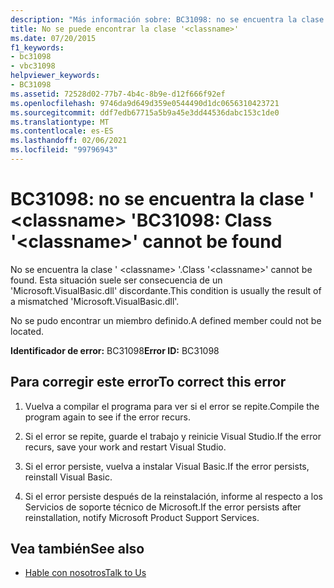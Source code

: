 ```yaml
---
description: "Más información sobre: BC31098: no se encuentra la clase ' <classname> '"
title: No se puede encontrar la clase '<classname>'
ms.date: 07/20/2015
f1_keywords:
- bc31098
- vbc31098
helpviewer_keywords:
- BC31098
ms.assetid: 72528d02-77b7-4b4c-8b9e-d12f666f92ef
ms.openlocfilehash: 9746da9d649d359e0544490d1dc0656310423721
ms.sourcegitcommit: ddf7edb67715a5b9a45e3dd44536dabc153c1de0
ms.translationtype: MT
ms.contentlocale: es-ES
ms.lasthandoff: 02/06/2021
ms.locfileid: "99796943"
---
```

# <a name="bc31098-class-classname-cannot-be-found"></a><span data-ttu-id="4a9df-103">BC31098: no se encuentra la clase ' \<classname> '</span><span class="sxs-lookup"><span data-stu-id="4a9df-103">BC31098: Class '\<classname>' cannot be found</span></span>

<span data-ttu-id="4a9df-104">No se encuentra la clase ' \<classname> '.</span><span class="sxs-lookup"><span data-stu-id="4a9df-104">Class '\<classname>' cannot be found.</span></span> <span data-ttu-id="4a9df-105">Esta situación suele ser consecuencia de un 'Microsoft.VisualBasic.dll' discordante.</span><span class="sxs-lookup"><span data-stu-id="4a9df-105">This condition is usually the result of a mismatched 'Microsoft.VisualBasic.dll'.</span></span>

 <span data-ttu-id="4a9df-106">No se pudo encontrar un miembro definido.</span><span class="sxs-lookup"><span data-stu-id="4a9df-106">A defined member could not be located.</span></span>

 <span data-ttu-id="4a9df-107">**Identificador de error:** BC31098</span><span class="sxs-lookup"><span data-stu-id="4a9df-107">**Error ID:** BC31098</span></span>

## <a name="to-correct-this-error"></a><span data-ttu-id="4a9df-108">Para corregir este error</span><span class="sxs-lookup"><span data-stu-id="4a9df-108">To correct this error</span></span>

1. <span data-ttu-id="4a9df-109">Vuelva a compilar el programa para ver si el error se repite.</span><span class="sxs-lookup"><span data-stu-id="4a9df-109">Compile the program again to see if the error recurs.</span></span>

2. <span data-ttu-id="4a9df-110">Si el error se repite, guarde el trabajo y reinicie Visual Studio.</span><span class="sxs-lookup"><span data-stu-id="4a9df-110">If the error recurs, save your work and restart Visual Studio.</span></span>

3. <span data-ttu-id="4a9df-111">Si el error persiste, vuelva a instalar Visual Basic.</span><span class="sxs-lookup"><span data-stu-id="4a9df-111">If the error persists, reinstall Visual Basic.</span></span>

4. <span data-ttu-id="4a9df-112">Si el error persiste después de la reinstalación, informe al respecto a los Servicios de soporte técnico de Microsoft.</span><span class="sxs-lookup"><span data-stu-id="4a9df-112">If the error persists after reinstallation, notify Microsoft Product Support Services.</span></span>

## <a name="see-also"></a><span data-ttu-id="4a9df-113">Vea también</span><span class="sxs-lookup"><span data-stu-id="4a9df-113">See also</span></span>

- [<span data-ttu-id="4a9df-114">Hable con nosotros</span><span class="sxs-lookup"><span data-stu-id="4a9df-114">Talk to Us</span></span>](/visualstudio/ide/feedback-options)
